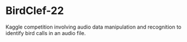 # BirdClef-22
Kaggle competition involving audio data manipulation and recognition to identify bird calls in an audio file.
